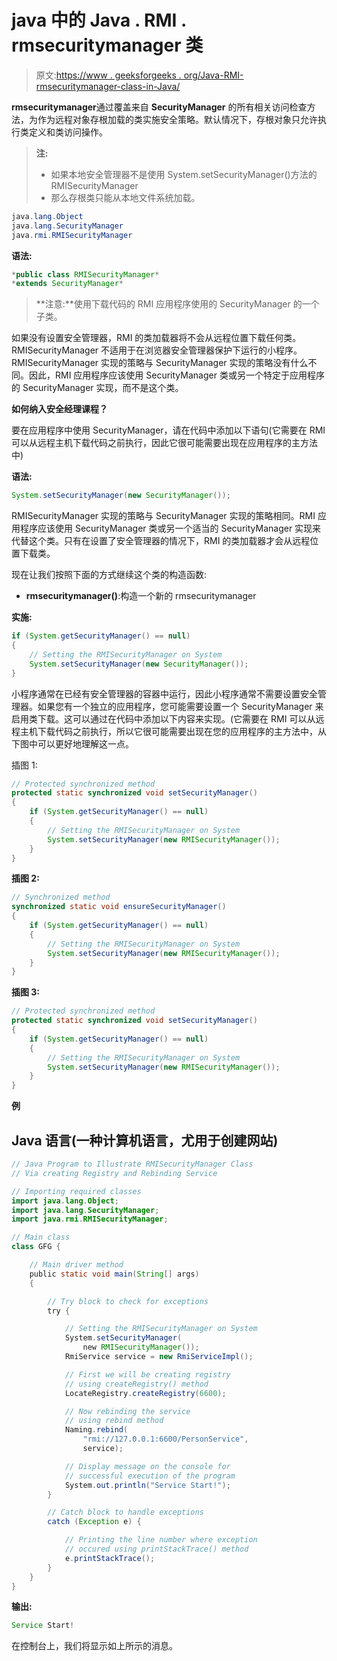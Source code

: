 # java 中的 Java . RMI . rmsecuritymanager 类

> 原文:[https://www . geeksforgeeks . org/Java-RMI-rmsecuritymanager-class-in-Java/](https://www.geeksforgeeks.org/java-rmi-rmisecuritymanager-class-in-java/)

**rmsecuritymanager**通过覆盖来自 **SecurityManager** 的所有相关访问检查方法，为作为远程对象存根加载的类实施安全策略。默认情况下，存根对象只允许执行类定义和类访问操作。

> **注:**
> 
> *   如果本地安全管理器不是使用 System.setSecurityManager()方法的 RMISecurityManager
> *   那么存根类只能从本地文件系统加载。

```java
java.lang.Object
java.lang.SecurityManager
java.rmi.RMISecurityManager
```

**语法:**

```java
*public class RMISecurityManager* 
*extends SecurityManager*
```

> **注意:**使用下载代码的 RMI 应用程序使用的 SecurityManager 的一个子类。

如果没有设置安全管理器，RMI 的类加载器将不会从远程位置下载任何类。RMISecurityManager 不适用于在浏览器安全管理器保护下运行的小程序。RMISecurityManager 实现的策略与 SecurityManager 实现的策略没有什么不同。因此，RMI 应用程序应该使用 SecurityManager 类或另一个特定于应用程序的 SecurityManager 实现，而不是这个类。

**如何纳入安全经理课程？**

要在应用程序中使用 SecurityManager，请在代码中添加以下语句(它需要在 RMI 可以从远程主机下载代码之前执行，因此它很可能需要出现在应用程序的主方法中)

**语法:**

```java
System.setSecurityManager(new SecurityManager());
```

RMISecurityManager 实现的策略与 SecurityManager 实现的策略相同。RMI 应用程序应该使用 SecurityManager 类或另一个适当的 SecurityManager 实现来代替这个类。只有在设置了安全管理器的情况下，RMI 的类加载器才会从远程位置下载类。

现在让我们按照下面的方式继续这个类的构造函数:

*   **rmsecuritymanager()**:构造一个新的 rmsecuritymanager

**实施:**

```java
if (System.getSecurityManager() == null) 
{
    // Setting the RMISecurityManager on System
    System.setSecurityManager(new SecurityManager());
} 
```

小程序通常在已经有安全管理器的容器中运行，因此小程序通常不需要设置安全管理器。如果您有一个独立的应用程序，您可能需要设置一个 SecurityManager 来启用类下载。这可以通过在代码中添加以下内容来实现。(它需要在 RMI 可以从远程主机下载代码之前执行，所以它很可能需要出现在您的应用程序的主方法中，从下图中可以更好地理解这一点。

插图 1:

```java
// Protected synchronized method
protected static synchronized void setSecurityManager() 
{
    if (System.getSecurityManager() == null) 
    {
        // Setting the RMISecurityManager on System
        System.setSecurityManager(new RMISecurityManager());
    }
}
```

**插图 2:**

```java
// Synchronized method
synchronized static void ensureSecurityManager() 
{
    if (System.getSecurityManager() == null) 
    {
        // Setting the RMISecurityManager on System
        System.setSecurityManager(new RMISecurityManager());
    }
}
```

**插图 3:**

```java
// Protected synchronized method
protected static synchronized void setSecurityManager() 
{
    if (System.getSecurityManager() == null) 
    {
        // Setting the RMISecurityManager on System
        System.setSecurityManager(new RMISecurityManager());
    }
}
```

**例**

## Java 语言(一种计算机语言，尤用于创建网站)

```java
// Java Program to Illustrate RMISecurityManager Class
// Via creating Registry and Rebinding Service

// Importing required classes
import java.lang.Object;
import java.lang.SecurityManager;
import java.rmi.RMISecurityManager;

// Main class
class GFG {

    // Main driver method
    public static void main(String[] args)
    {

        // Try block to check for exceptions
        try {

            // Setting the RMISecurityManager on System
            System.setSecurityManager(
                new RMISecurityManager());
            RmiService service = new RmiServiceImpl();

            // First we will be creating registry
            // using createRegistry() method
            LocateRegistry.createRegistry(6600);

            // Now rebinding the service
            // using rebind method
            Naming.rebind(
                "rmi://127.0.0.1:6600/PersonService",
                service);

            // Display message on the console for
            // successful execution of the program
            System.out.println("Service Start!");
        }

        // Catch block to handle exceptions
        catch (Exception e) {

            // Printing the line number where exception
            // occured using printStackTrace() method
            e.printStackTrace();
        }
    }
}
```

**输出:**

```java
Service Start!
```

在控制台上，我们将显示如上所示的消息。